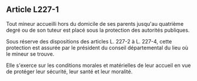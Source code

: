 ## Article L227-1

Tout mineur accueilli hors du domicile de ses parents jusqu'au quatrième degré ou de son tuteur est placé
sous la protection des autorités publiques.

Sous réserve des dispositions des articles L. 227-2 à L. 227-4, cette protection est assurée par le président du
conseil départemental du lieu où le mineur se trouve.

Elle s'exerce sur les conditions morales et matérielles de leur accueil en vue de protéger leur sécurité, leur
santé et leur moralité.

